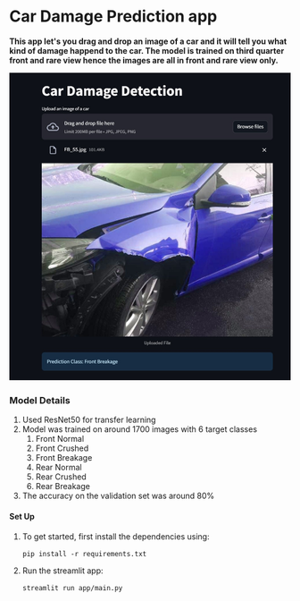 # Car Damage Prediction app
**This app let's you drag and drop an image of a car and it will tell you what kind of damage happend to the car. 
The model is trained on third quarter front and rare view hence the images are all in front and rare view only.**

![app](./streamlit-app/app_screenshot.jpg)

### Model Details
1. Used ResNet50 for transfer learning 
2. Model was trained on around 1700 images with 6 target classes
   1. Front Normal
   1. Front Crushed
   1. Front Breakage
   1. Rear Normal
   1. Rear Crushed
   1. Rear Breakage
3. The accuracy on the validation set was around 80%

#### Set Up

1. To get started, first install the dependencies using:
    ``` commandline
    pip install -r requirements.txt
    
    ```
2. Run the streamlit app:
    ``` commandline
    streamlit run app/main.py
    
    ```


